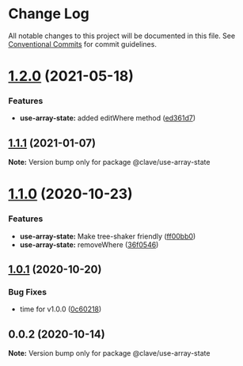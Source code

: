 # Change Log

All notable changes to this project will be documented in this file.
See [Conventional Commits](https://conventionalcommits.org) for commit guidelines.

# [1.2.0](https://github.com/ClaveConsulting/react-hooks/compare/@clave/use-array-state@1.1.1...@clave/use-array-state@1.2.0) (2021-05-18)


### Features

* **use-array-state:** added editWhere method ([ed361d7](https://github.com/ClaveConsulting/react-hooks/commit/ed361d72d7a438d14922ba00e69c62006ddbf86b))





## [1.1.1](https://github.com/ClaveConsulting/react-hooks/compare/@clave/use-array-state@1.1.0...@clave/use-array-state@1.1.1) (2021-01-07)

**Note:** Version bump only for package @clave/use-array-state





# [1.1.0](https://github.com/ClaveConsulting/react-hooks/compare/@clave/use-array-state@1.0.1...@clave/use-array-state@1.1.0) (2020-10-23)


### Features

* **use-array-state:** Make tree-shaker friendly ([ff00bb0](https://github.com/ClaveConsulting/react-hooks/commit/ff00bb06324d7cf4e4fdc70feb821ea9b92ab063))
* **use-array-state:** removeWhere ([36f0546](https://github.com/ClaveConsulting/react-hooks/commit/36f05462998732e4dcc4e41112086b216aec1543))





## [1.0.1](https://github.com/ClaveConsulting/react-hooks/compare/@clave/use-array-state@0.0.2...@clave/use-array-state@1.0.1) (2020-10-20)


### Bug Fixes

* time for v1.0.0 ([0c60218](https://github.com/ClaveConsulting/react-hooks/commit/0c6021898e7f87e1b1950d28131ec610165a8d15))





## 0.0.2 (2020-10-14)

**Note:** Version bump only for package @clave/use-array-state
